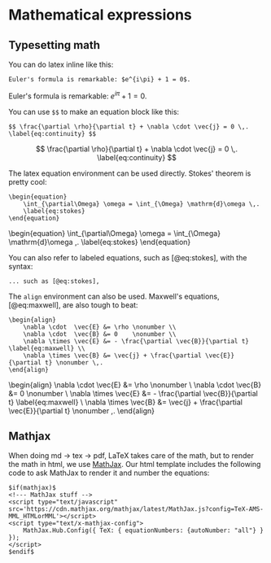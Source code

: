 Mathematical expressions
===============================================================================

<!-- PAGETOC -->

Typesetting math
-------------------------------------------------------------------------------

You can do latex inline like this:

    Euler's formula is remarkable: $e^{i\pi} + 1 = 0$.

Euler's formula is remarkable: $e^{i\pi} + 1 = 0$.

You can use `$$` to make an equation block like this:

    $$ \frac{\partial \rho}{\partial t} + \nabla \cdot \vec{j} = 0 \,. \label{eq:continuity} $$

$$ \frac{\partial \rho}{\partial t} + \nabla \cdot \vec{j} = 0 \,. \label{eq:continuity} $$

The latex equation environment can be used directly.
Stokes' theorem is pretty cool:

    \begin{equation}
        \int_{\partial\Omega} \omega = \int_{\Omega} \mathrm{d}\omega \,.
        \label{eq:stokes}
    \end{equation}

\begin{equation}
    \int_{\partial\Omega} \omega = \int_{\Omega} \mathrm{d}\omega \,.
    \label{eq:stokes}
\end{equation}

You can also refer to labeled equations, such as [@eq:stokes],
with the syntax:

    ... such as [@eq:stokes],

The `align` environment can also be used.
Maxwell's equations, [@eq:maxwell], are also tough to beat:

    \begin{align}
        \nabla \cdot  \vec{E} &= \rho \nonumber \\
        \nabla \cdot  \vec{B} &= 0    \nonumber \\
        \nabla \times \vec{E} &= - \frac{\partial \vec{B}}{\partial t} \label{eq:maxwell} \\
        \nabla \times \vec{B} &= \vec{j} + \frac{\partial \vec{E}}{\partial t} \nonumber \,.
    \end{align}

\begin{align}
    \nabla \cdot  \vec{E} &= \rho \nonumber \\
    \nabla \cdot  \vec{B} &= 0    \nonumber \\
    \nabla \times \vec{E} &= - \frac{\partial \vec{B}}{\partial t} \label{eq:maxwell} \\
    \nabla \times \vec{B} &= \vec{j} + \frac{\partial \vec{E}}{\partial t} \nonumber \,.
\end{align}


Mathjax
-------------------------------------------------------------------------------

When doing md $\rightarrow$ tex $\rightarrow$ pdf, LaTeX takes care of the math,
but to render the math in html, we use [MathJax](https://www.mathjax.org/).
Our html template includes the following code
to ask MathJax to render it and number the equations:

    $if(mathjax)$
    <!--- MathJax stuff -->
    <script type="text/javascript" src='https://cdn.mathjax.org/mathjax/latest/MathJax.js?config=TeX-AMS-MML_HTMLorMML'></script>
    <script type="text/x-mathjax-config">
        MathJax.Hub.Config({ TeX: { equationNumbers: {autoNumber: "all"} } });
    </script>
    $endif$


